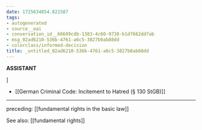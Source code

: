 ```yaml
---
date: 1725634854.821587
tags:
- autogenerated
- source__oai
- conversation_id__66689cdb-1383-4c60-9738-b1d7662dd7ab
- msg_02ad6210-536b-4761-a6c5-3827b0ab88dd
- colorclass/informed-decision
title: _untitled_02ad6210-536b-4761-a6c5-3827b0ab88dd
---
```


**ASSISTANT**

]
- [[German Criminal Code: Incitement to Hatred (§ 130 StGB)]]


---

preceding: [[fundamental rights in the basic law]]

See also: [[fundamental rights]]